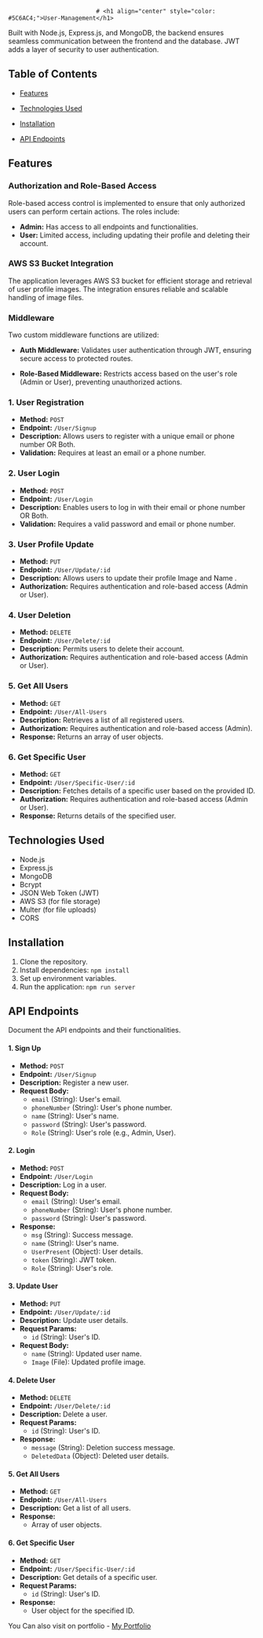                              # <h1 align="center" style="color: #5C6AC4;">User-Management</h1>



Built with Node.js, Express.js, and MongoDB, the backend ensures seamless communication between the frontend and the database. JWT adds a layer of security to user authentication.

## Table of Contents

- [Features](#features)
- [Technologies Used](#technologies-used)
- [Installation](#installation)

- [API Endpoints](#endpoints)


## Features


### Authorization and Role-Based Access

Role-based access control is implemented to ensure that only authorized users can perform certain actions. The roles include:

- **Admin:** Has access to all endpoints and functionalities.
- **User:** Limited access, including updating their profile and deleting their account.

### AWS S3 Bucket Integration

The application leverages AWS S3 bucket for efficient storage and retrieval of user profile images. The integration ensures reliable and scalable handling of image files.

### Middleware

Two custom middleware functions are utilized:

- **Auth Middleware:** 
Validates user authentication through JWT, ensuring secure access to protected routes.

- **Role-Based Middleware:** 
Restricts access based on the user's role (Admin or User), preventing unauthorized actions.


### 1. User Registration

- **Method:** `POST`
- **Endpoint:** `/User/Signup`
- **Description:** Allows users to register with a unique email or phone number OR Both.
- **Validation:** Requires at least an email or a phone number.

### 2. User Login

- **Method:** `POST`
- **Endpoint:** `/User/Login`
- **Description:** Enables users to log in with their email or phone number OR Both.
- **Validation:** Requires a valid password and email or phone number.

### 3. User Profile Update

- **Method:** `PUT`
- **Endpoint:** `/User/Update/:id`
- **Description:** Allows users to update their profile Image and Name .
- **Authorization:** Requires authentication and role-based access (Admin or User).

### 4. User Deletion


- **Method:** `DELETE`
- **Endpoint:** `/User/Delete/:id`
- **Description:** Permits users to delete their account.
- **Authorization:** Requires authentication and role-based access (Admin or User).


### 5. Get All Users

- **Method:** `GET`
- **Endpoint:** `/User/All-Users`
- **Description:** Retrieves a list of all registered users.
- **Authorization:** Requires authentication and role-based access (Admin).
- **Response:** Returns an array of user objects.

### 6. Get Specific User

- **Method:** `GET`
- **Endpoint:** `/User/Specific-User/:id`
- **Description:** Fetches details of a specific user based on the provided ID.
- **Authorization:** Requires authentication and role-based access (Admin or User).
- **Response:** Returns details of the specified user.



## Technologies Used

- Node.js
- Express.js
- MongoDB
- Bcrypt
- JSON Web Token (JWT)
- AWS S3 (for file storage)
- Multer (for file uploads)
- CORS


## Installation

1. Clone the repository.
2. Install dependencies: `npm install`
3. Set up environment variables.
4. Run the application: `npm run server`



## API Endpoints

Document the API endpoints and their functionalities.


#### 1. Sign Up

- **Method:** `POST`
- **Endpoint:** `/User/Signup`
- **Description:** Register a new user.
- **Request Body:**
  - `email` (String): User's email.
  - `phoneNumber` (String): User's phone number.
  - `name` (String): User's name.
  - `password` (String): User's password.
  - `Role` (String): User's role (e.g., Admin, User).

#### 2. Login

- **Method:** `POST`
- **Endpoint:** `/User/Login`
- **Description:** Log in a user.
- **Request Body:**
  - `email` (String): User's email.
  - `phoneNumber` (String): User's phone number.
  - `password` (String): User's password.
- **Response:**
  - `msg` (String): Success message.
  - `name` (String): User's name.
  - `UserPresent` (Object): User details.
  - `token` (String): JWT token.
  - `Role` (String): User's role.

#### 3. Update User

- **Method:** `PUT`
- **Endpoint:** `/User/Update/:id`
- **Description:** Update user details.
- **Request Params:**
  - `id` (String): User's ID.
- **Request Body:**
  - `name` (String): Updated user name.
  - `Image` (File): Updated profile image.

#### 4. Delete User

- **Method:** `DELETE`
- **Endpoint:** `/User/Delete/:id`
- **Description:** Delete a user.
- **Request Params:**
  - `id` (String): User's ID.
- **Response:**
  - `message` (String): Deletion success message.
  - `DeletedData` (Object): Deleted user details.

#### 5. Get All Users

- **Method:** `GET`
- **Endpoint:** `/User/All-Users`
- **Description:** Get a list of all users.
- **Response:**
  - Array of user objects.

#### 6. Get Specific User

- **Method:** `GET`
- **Endpoint:** `/User/Specific-User/:id`
- **Description:** Get details of a specific user.
- **Request Params:**
  - `id` (String): User's ID.
- **Response:**
  - User object for the specified ID.






You Can also visit on portfolio - [My Portfolio](https://msaifkhan01.github.io/)
